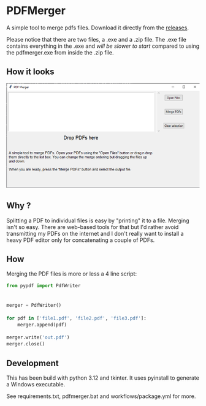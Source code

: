 # PDFMerger

A simple tool to merge pdfs files. Download it directly from the [releases](https://github.com/spapas/pdfmerger/releases/latest). 

Please notice that there are two files, a .exe and a .zip file. The .exe file contains everything in the .exe and *will be slower to start* compared to using the pdfmerger.exe from inside the .zip file.

## How it looks

![Screenshot](showme.png)

## Why ?

Splitting a PDF to individual files is easy by "printing" it to a file. Merging isn't so easy. There are web-based tools for that but I'd rather avoid transmitting my PDFs on the internet and I don't really want to install a heavy PDF editor only for concatenating a couple of PDFs.

## How

Merging the PDF files is more or less a 4 line script:

```python
from pypdf import PdfWriter


merger = PdfWriter()

for pdf in ['file1.pdf', 'file2.pdf', 'file3.pdf']:
    merger.append(pdf)

merger.write('out.pdf')
merger.close()

```

## Development

This has been build with python 3.12 and tkinter. It uses pyinstall to generate a Windows executable.

See requirements.txt, pdfmerger.bat and workflows/package.yml for more.
